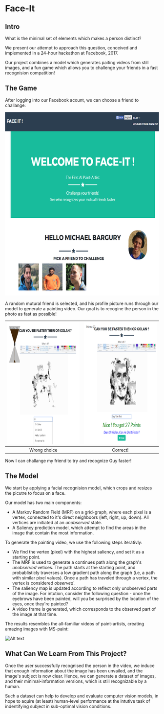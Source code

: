 # Face-It

## Intro

What is the minimal set of elements which makes a person distinct?

We present our attempt to approach this question, conceived and implemented in a 24-hour hackathon at Facebook, 2017.

Our project combines a model which generates paiting videos from still images, and a fun game which allows you to challenge your friends in a fast recognision compatition!

## The Game

After logging into our Facebook acount, we can choose a friend to challange:

<!---![Alt text](/demo/pick.png?raw=true "Welcome, pick a friend")-->

<img src="/demo/pick.png" alt="Welcome & Pick a friend" width="600" height="600" />

A random mutural friend is selected, and his profile picture runs through our model to generate a painting video. Our goal is to recogine the person in the photo as fast as possible!

| <img src="/demo/or.png" alt="Wrong choice" width="300" height="400" />  | <img src="/demo/guy.png" alt="Correct!" width="300" height="400" /> |
|:---:|:---:|
| Wrong choice | Correct! |

Now I can challange my friend to try and recognize Guy faster!

## The Model

We start by applying a facial recognision model, which crops and resizes the picutre to focus on a face.

Our model has two main components:

- A Markov Random Field (MRF) on a grid-graph, where each pixel is a vertex, connected to it's direct neighboors (left, right, up, down).
All vertices are initiated at an *unobserved* state.
- A Saliency prediction model, which attempt to find the areas in the image that contain the most information.

To generate the painting video, we use the following steps iterativly:
- We find the vertex (pixel) with the highest saliency, and set it as a starting point.
- The MRF is used to generate a continues path along the graph's *unobserved* vetices. The path starts at the starting point, and probablisticly traverses a low gradient path along the graph (i.e, a path with similar pixel values). Once a path has traveled through a vertex, the vertex is considered *observed*.
- The saliency map is updated according to reflect only unobserved parts of the image. For intution, consider the following question - once the eyebrows have been painted, will you be surprised by the location of the eyes, once they're painted?
- A video frame is generated, which corresponds to the observed part of the image at that time.

The results resembles the all-familiar videos of paint-artists, creating amazing images with MS-paint:

![Alt text](/web-service/static/vid/guy_vid.gif?raw=true "Result")

## What Can We Learn From This Project?

Once the user successfully recognised the person in the video, we induce that enough information about the image has been unvailed, and the image's subject is now clear. Hence, we can generate a dataset of images, and their minimal-information versions, which is still recognizable by a human.

Such a dataset can help to develop and evaluate computer vision models, in hope to aquire (at least) human-level performance at the intutive task of indentifying subject in sub-optimal vision conditions.
